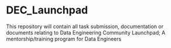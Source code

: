 # DEC_Launchpad
This repository will contain all task submission, documentation or documents relating to Data Engineering Community Launchpad; A mentorship/training program for Data Engineers
